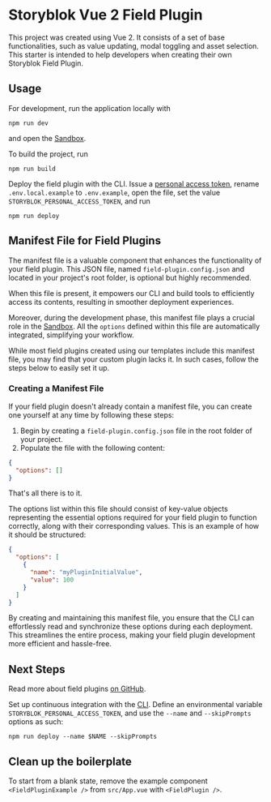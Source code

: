 # Storyblok Vue 2 Field Plugin

This project was created using Vue 2. It consists of a set of base functionalities, such as value updating, modal toggling and asset selection. This starter is intended to help developers when creating their own Storyblok Field Plugin.

## Usage

For development, run the application locally with

```shell
npm run dev
```

and open the [Sandbox](https://plugin-sandbox.storyblok.com/field-plugin/).

To build the project, run

```shell
npm run build
```

Deploy the field plugin with the CLI. Issue a [personal access token](https://app.storyblok.com/#/me/account?tab=token), rename `.env.local.example` to `.env.example`, open the file, set the value `STORYBLOK_PERSONAL_ACCESS_TOKEN`, and run

```shell
npm run deploy
```

## Manifest File for Field Plugins

The manifest file is a valuable component that enhances the functionality of your field plugin. This JSON file, named `field-plugin.config.json` and located in your project's root folder, is optional but highly recommended.

When this file is present, it empowers our CLI and build tools to efficiently access its contents, resulting in smoother deployment experiences.

Moreover, during the development phase, this manifest file plays a crucial role in the [Sandbox](https://plugin-sandbox.storyblok.com/field-plugin/). All the `options` defined within this file are automatically integrated, simplifying your workflow.

While most field plugins created using our templates include this manifest file, you may find that your custom plugin lacks it. In such cases, follow the steps below to easily set it up.

### Creating a Manifest File

If your field plugin doesn't already contain a manifest file, you can create one yourself at any time by following these steps:

1. Begin by creating a `field-plugin.config.json` file in the root folder of your project.
2. Populate the file with the following content:

```json
{
  "options": []
}
```

That's all there is to it.

The options list within this file should consist of key-value objects representing the essential options required for your field plugin to function correctly, along with their corresponding values. This is an example of how it should be structured:

```json
{
  "options": [
    {
      "name": "myPluginInitialValue",
      "value": 100
    }
  ]
}
```

By creating and maintaining this manifest file, you ensure that the CLI can effortlessly read and synchronize these options during each deployment. This streamlines the entire process, making your field plugin development more efficient and hassle-free.

## Next Steps

Read more about field plugins [on GitHub](https://github.com/storyblok/field-plugin).

Set up continuous integration with the [CLI](https://www.npmjs.com/package/@storyblok/field-plugin-cli). Define an environmental variable `STORYBLOK_PERSONAL_ACCESS_TOKEN`, and use the `--name` and `--skipPrompts` options as such:

```shell
npm run deploy --name $NAME --skipPrompts
```

## Clean up the boilerplate

To start from a blank state, remove the example component `<FieldPluginExample />` from `src/App.vue` with `<FieldPlugin />`.
